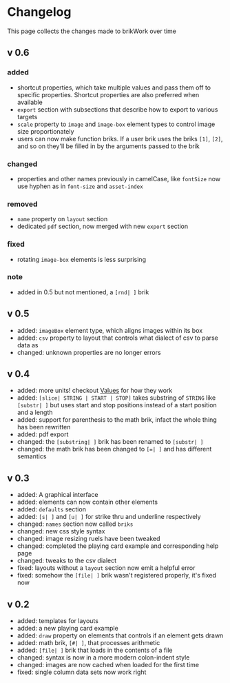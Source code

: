 # Changelog
This page collects the changes made to brikWork over time

## v 0.6
### added
 - shortcut properties, which take multiple values and pass them off to specific properties. Shortcut properties are also preferred when available
 - `export` section with subsections that describe how to export to various targets
 - `scale` property to `image` and `image-box` element types to control image size proportionately
 - users can now make function briks. If a user brik uses the briks `[1]`, `[2]`, and so on they'll be filled in by the arguments passed to the brik
### changed
 - properties and other names previously in camelCase, like `fontSize` now use hyphen as in `font-size` and `asset-index`
### removed
 - `name` property on `layout` section
 - dedicated `pdf` section, now merged with new `export` section
### fixed
 - rotating `image-box` elements is less surprising

### note
 - added in 0.5 but not mentioned, a `[rnd| ]` brik


## v 0.5
 - added: `imageBox` element type, which aligns images within its box
 - added: `csv` property to layout that controls what dialect of csv to parse data as
 - changed: unknown properties are no longer errors

## v 0.4
 - added: more units! checkout [Values](../Values/) for how they work
 - added: `[slice| STRING | START | STOP]` takes substring of `STRING` like `[substr| ]` but uses start and stop positions instead of a start position and a length
 - added: support for parenthesis to the math brik, infact the whole thing has been rewritten
 - added: pdf export
 - changed: the `[substring| ]` brik has been renamed to `[substr| ]`
 - changed: the math brik has been changed to `[=| ]` and has different semantics

## v 0.3
 - added: A graphical interface
 - added: elements can now contain other elements
 - added: `defaults` section
 - added: `[s| ]` and `[u| ]` for strike thru and underline respectively
 - changed: `names` section now called `briks`
 - changed: new css style syntax
 - changed: image resizing ruels have been tweaked
 - changed: completed the playing card example and corresponding help page
 - changed: tweaks to the csv dialect
 - fixed: layouts without a `layout` section now emit a helpful error
 - fixed: somehow the `[file| ]` brik wasn't registered properly, it's fixed now

## v 0.2
 - added: templates for layouts
 - added: a new playing card example
 - added: `draw` property on elements that controls if an element gets drawn
 - added: math brik, `[#| ]`, that processes arithmetic
 - added: `[file| ]` brik that loads in the contents of a file
 - changed: syntax is now in a more modern colon-indent style
 - changed: images are now cached when loaded for the first time
 - fixed: single column data sets now work right